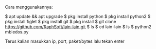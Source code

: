Cara menggunakannya:

$ apt update && apt upgrade
$ pkg install python
$ pkg install python2
$ pkg install figlet
$ pkg install git
$ pkg install 
$ git clone https://github.com/RaphSoft/lain-lain.git
$ ls
$ cd lain-lain
$ ls
$ python2 mbledos.py

Terus kalian masukkan ip, port,
 paket/bytes lalu tekan enter




